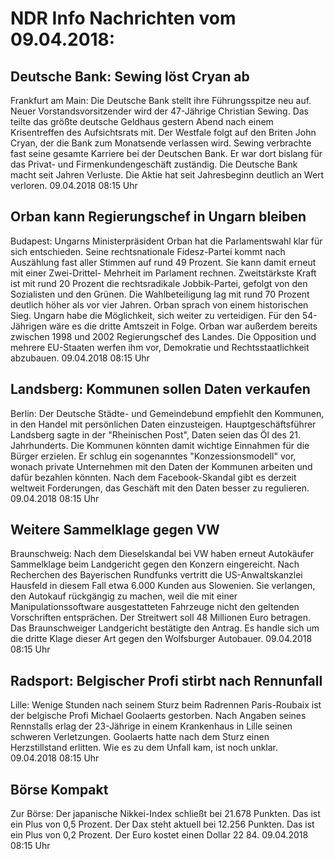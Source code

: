 # NDR Info Nachrichten vom 09.04.2018:


## Deutsche Bank: Sewing löst Cryan ab
Frankfurt am Main: Die Deutsche Bank stellt ihre Führungsspitze neu auf. Neuer Vorstandsvorsitzender wird der 47-Jährige Christian Sewing. Das teilte das größte deutsche Geldhaus gestern Abend nach einem Krisentreffen des Aufsichtsrats mit. Der Westfale folgt auf den Briten John Cryan, der die Bank zum Monatsende verlassen wird. Sewing verbrachte fast seine gesamte Karriere bei der Deutschen Bank. Er war dort bislang für das Privat- und Firmenkundengeschäft zuständig. Die Deutsche Bank macht seit Jahren Verluste. Die Aktie hat seit Jahresbeginn deutlich an Wert verloren. 09.04.2018 08:15 Uhr 

## Orban kann Regierungschef in Ungarn bleiben
Budapest: Ungarns Ministerpräsident Orban hat die Parlamentswahl klar für sich entschieden. Seine rechtsnationale Fidesz-Partei kommt nach Auszählung fast aller Stimmen auf rund 49 Prozent. Sie kann damit erneut mit einer Zwei-Drittel- Mehrheit im Parlament rechnen. Zweitstärkste Kraft ist mit rund 20 Prozent die rechtsradikale Jobbik-Partei, gefolgt von den Sozialisten und den Grünen. Die Wahlbeteiligung lag mit rund 70 Prozent deutlich höher als vor vier Jahren. Orban sprach von einem historischen Sieg. Ungarn habe die Möglichkeit, sich weiter zu verteidigen. Für den 54-Jährigen wäre es die dritte Amtszeit in Folge. Orban war außerdem bereits zwischen 1998 und 2002 Regierungschef des Landes. Die Opposition und mehrere EU-Staaten werfen ihm vor, Demokratie und Rechtsstaatlichkeit abzubauen. 09.04.2018 08:15 Uhr 

## Landsberg: Kommunen sollen Daten verkaufen
Berlin: Der Deutsche Städte- und Gemeindebund empfiehlt den Kommunen, in den Handel mit persönlichen Daten einzusteigen. Hauptgeschäftsführer Landsberg sagte in der "Rheinischen Post", Daten seien das Öl des 21. Jahrhunderts. Die Kommunen könnten damit wichtige Einnahmen für die Bürger erzielen. Er schlug ein sogenanntes "Konzessionsmodell" vor, wonach private Unternehmen mit den Daten der Kommunen arbeiten und dafür bezahlen könnten. Nach dem Facebook-Skandal gibt es derzeit weltweit Forderungen, das Geschäft mit den Daten besser zu regulieren. 09.04.2018 08:15 Uhr 

## Weitere Sammelklage gegen VW
Braunschweig: Nach dem Dieselskandal bei VW haben erneut Autokäufer Sammelklage beim Landgericht gegen den Konzern eingereicht. Nach Recherchen des Bayerischen Rundfunks vertritt die US-Anwaltskanzlei Hausfeld in diesem Fall etwa 6.000 Kunden aus Slowenien. Sie verlangen, den Autokauf rückgängig zu machen, weil die mit einer Manipulationssoftware ausgestatteten Fahrzeuge nicht den geltenden Vorschriften entsprächen. Der Streitwert soll 48 Millionen Euro betragen. Das Braunschweiger Landgericht bestätigte den Antrag. Es handle sich um die dritte Klage dieser Art gegen den Wolfsburger Autobauer. 09.04.2018 08:15 Uhr 

## Radsport: Belgischer Profi stirbt nach Rennunfall
Lille: Wenige Stunden nach seinem Sturz beim Radrennen Paris-Roubaix ist der belgische Profi Michael Goolaerts gestorben. Nach Angaben seines Rennstalls erlag der 23-Jährige in einem Krankenhaus in Lille seinen schweren Verletzungen. Goolaerts hatte nach dem Sturz einen Herzstillstand erlitten. Wie es zu dem Unfall kam, ist noch unklar. 09.04.2018 08:15 Uhr 

## Börse Kompakt
Zur Börse: Der japanische Nikkei-Index schließt bei 21.678 Punkten. Das ist ein Plus von 0,5 Prozent. Der Dax steht aktuell bei 12.256 Punkten. Das ist ein Plus von 0,2 Prozent. Der Euro kostet einen Dollar 22 84. 09.04.2018 08:15 Uhr 
